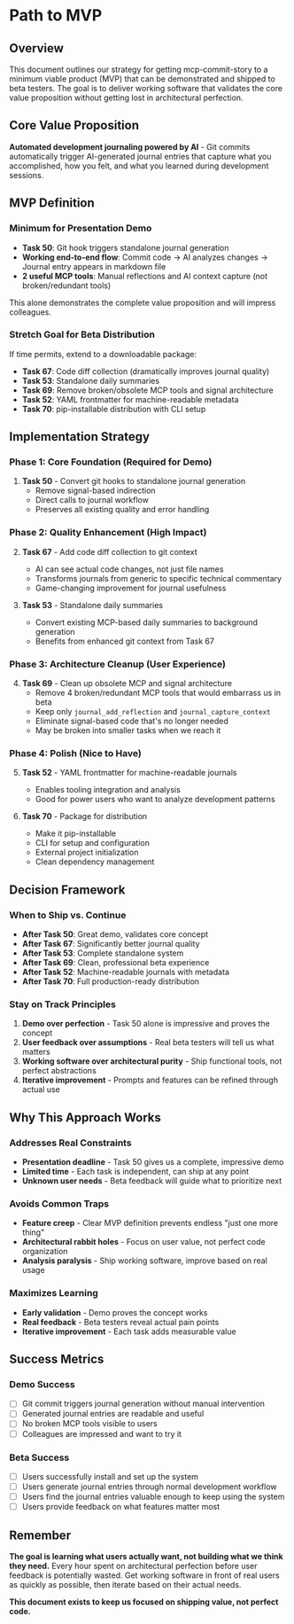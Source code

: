 # Path to MVP

## Overview

This document outlines our strategy for getting mcp-commit-story to a minimum viable product (MVP) that can be demonstrated and shipped to beta testers. The goal is to deliver working software that validates the core value proposition without getting lost in architectural perfection.

## Core Value Proposition

**Automated development journaling powered by AI** - Git commits automatically trigger AI-generated journal entries that capture what you accomplished, how you felt, and what you learned during development sessions.

## MVP Definition

### Minimum for Presentation Demo
- **Task 50**: Git hook triggers standalone journal generation
- **Working end-to-end flow**: Commit code → AI analyzes changes → Journal entry appears in markdown file
- **2 useful MCP tools**: Manual reflections and AI context capture (not broken/redundant tools)

This alone demonstrates the complete value proposition and will impress colleagues.

### Stretch Goal for Beta Distribution
If time permits, extend to a downloadable package:
- **Task 67**: Code diff collection (dramatically improves journal quality)
- **Task 53**: Standalone daily summaries
- **Task 69**: Remove broken/obsolete MCP tools and signal architecture
- **Task 52**: YAML frontmatter for machine-readable metadata
- **Task 70**: pip-installable distribution with CLI setup

## Implementation Strategy

### Phase 1: Core Foundation (Required for Demo)
1. **Task 50** - Convert git hooks to standalone journal generation
   - Remove signal-based indirection
   - Direct calls to journal workflow
   - Preserves all existing quality and error handling

### Phase 2: Quality Enhancement (High Impact)
2. **Task 67** - Add code diff collection to git context
   - AI can see actual code changes, not just file names
   - Transforms journals from generic to specific technical commentary
   - Game-changing improvement for journal usefulness

3. **Task 53** - Standalone daily summaries
   - Convert existing MCP-based daily summaries to background generation
   - Benefits from enhanced git context from Task 67

### Phase 3: Architecture Cleanup (User Experience)
4. **Task 69** - Clean up obsolete MCP and signal architecture
   - Remove 4 broken/redundant MCP tools that would embarrass us in beta
   - Keep only `journal_add_reflection` and `journal_capture_context`
   - Eliminate signal-based code that's no longer needed
   - May be broken into smaller tasks when we reach it

### Phase 4: Polish (Nice to Have)
5. **Task 52** - YAML frontmatter for machine-readable journals
   - Enables tooling integration and analysis
   - Good for power users who want to analyze development patterns

6. **Task 70** - Package for distribution
   - Make it pip-installable
   - CLI for setup and configuration
   - External project initialization
   - Clean dependency management

## Decision Framework

### When to Ship vs. Continue
- **After Task 50**: Great demo, validates core concept
- **After Task 67**: Significantly better journal quality
- **After Task 53**: Complete standalone system
- **After Task 69**: Clean, professional beta experience
- **After Task 52**: Machine-readable journals with metadata
- **After Task 70**: Full production-ready distribution

### Stay on Track Principles
1. **Demo over perfection** - Task 50 alone is impressive and proves the concept
2. **User feedback over assumptions** - Real beta testers will tell us what matters
3. **Working software over architectural purity** - Ship functional tools, not perfect abstractions
4. **Iterative improvement** - Prompts and features can be refined through actual use

## Why This Approach Works

### Addresses Real Constraints
- **Presentation deadline** - Task 50 gives us a complete, impressive demo
- **Limited time** - Each task is independent, can ship at any point
- **Unknown user needs** - Beta feedback will guide what to prioritize next

### Avoids Common Traps
- **Feature creep** - Clear MVP definition prevents endless "just one more thing"
- **Architectural rabbit holes** - Focus on user value, not perfect code organization
- **Analysis paralysis** - Ship working software, improve based on real usage

### Maximizes Learning
- **Early validation** - Demo proves the concept works
- **Real feedback** - Beta testers reveal actual pain points
- **Iterative improvement** - Each task adds measurable value

## Success Metrics

### Demo Success
- [ ] Git commit triggers journal generation without manual intervention
- [ ] Generated journal entries are readable and useful
- [ ] No broken MCP tools visible to users
- [ ] Colleagues are impressed and want to try it

### Beta Success
- [ ] Users successfully install and set up the system
- [ ] Users generate journal entries through normal development workflow
- [ ] Users find the journal entries valuable enough to keep using the system
- [ ] Users provide feedback on what features matter most

## Remember

**The goal is learning what users actually want, not building what we think they need.** Every hour spent on architectural perfection before user feedback is potentially wasted. Get working software in front of real users as quickly as possible, then iterate based on their actual needs.

**This document exists to keep us focused on shipping value, not perfect code.**